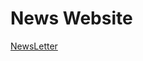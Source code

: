 # News Website
[NewsLetter](https://codebyprabhat.github.io/NewsWebsite/NewsGrid%20%20Website/index.html)

